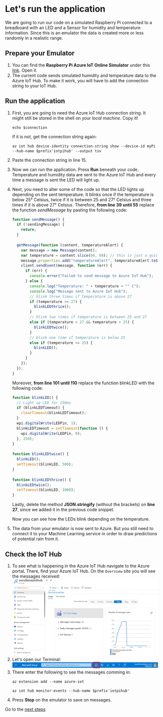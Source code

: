 # Let's run the application

We are going to run our code on a simulated Raspberry Pi connected to a breadboard with an LED and a Sensor for humidity and temperature information. Since this is an emulator the data is created more or less randomly in a realistic range.

## Prepare your Emulator

1. You can find the **Raspberry Pi Azure IoT Online Simulator** under this [link](https://azure-samples.github.io/raspberry-pi-web-simulator/#getstarted). Open it.
1. The current code sends simulated humidity and temperature data to the Azure IoT Hub. To make it work, you will have to add the connection string to your IoT Hub.

## Run the application

1. First, you are going to need the Azure IoT Hub connection string.
   It might still be stored in the shell on your _local machine_. Copy it!
   ```shell
   echo $connection
   ```
   If it is not, get the connection string again:
   ```shell
   az iot hub device-identity connection-string show --device-id myPi --hub-name $prefix'iotpihub' --output tsv
   ```
1. Paste the connection string in line 15.
1. Now we can run the application. Press **Run** beneath your code.
   Temperature and humidity data are sent to the Azure IoT Hub and every time a message is sent the LED will light up.
1. Next, you need to alter some of the code so that the LED lights up depending on the sent temperature. It blinks once if the temperature is below 25° Celsius, twice if it is between 25 and 27° Celsius and three times if it is above 27° Celsius. Therefore, **from line 39 until 55** replace the function _sendMessage_ by pasting the following code:

   ```javascript
   function sendMessage() {
     if (!sendingMessage) {
       return;
     }

     getMessage(function (content, temperatureAlert) {
       var message = new Message(content);
       var temperature = content.slice(66, 68); // this is just a quick fix
       message.properties.add("temperatureAlert", temperatureAlert.toString());
       client.sendEvent(message, function (err) {
         if (err) {
           console.error("Failed to send message to Azure IoT Hub");
         } else {
           console.log("Temperature: " + temperature + "° C");
           console.log("Message sent to Azure IoT Hub");
           // blink three times if temperature is above 27
           if (temperature >= 27) {
             blinkLEDthrice();
           }
           // blink two times if temperature is between 25 and 27
           else if (temperature < 27 && temperature > 25) {
             blinkLEDtwice();
           }
           // blink one time if temperature is below 25
           else if (temperature <= 25) {
             blinkLED();
           }
         }
       });
     });
   }
   ```

   Moreover, **from line 101 until 110** replace the function blinkLED with the following code:

   ```javascript
   function blinkLED() {
     // Light up LED for 250ms
     if (blinkLEDTimeout) {
       clearTimeout(blinkLEDTimeout);
     }
     wpi.digitalWrite(LEDPin, 1);
     blinkLEDTimeout = setTimeout(function () {
       wpi.digitalWrite(LEDPin, 0);
     }, 250);
   }

   function blinkLEDtwice() {
     blinkLED();
     setTimeout(blinkLED, 500);
   }

   function blinkLEDthrice() {
     blinkLEDtwice();
     setTimeout(blinkLED, 1000);
   }
   ```

   Lastly, delete the method **JSON.stringify** (without the brackets) on **line 27**, since we added it in the previous code snippet.

   Now you can see how the LEDs blink depending on the temperature.

1. The data from your emulator is now sent to Azure. But you still need to connect it to your Machine Learning service in order to draw predictions of potential rain from it.

## Check the IoT Hub

1. To see what is happening in the Azure IoT Hub navigate to the Azure portal. There, find your Azure IoT Hub. On the `Overview` site you will see the messages received:
   ![See the Overview site of the Azure IoT Hub](/images/03iothubinfo.png)
1. Let's open our Terminal:
   ![Image of the upper bar in the Azure portal with focus on the Cloud Shell icon](/images/00portalshell.png)
1. There enter the following to see the messages comming in:
   ```shell
   az extension add --name azure-iot
   ```
   ```shell
   az iot hub monitor-events --hub-name $prefix'iotpihub'
   ```
1. Press **Stop** on the emulator to save on messages.

Go to the [next steps](./04_emu_function.md)

